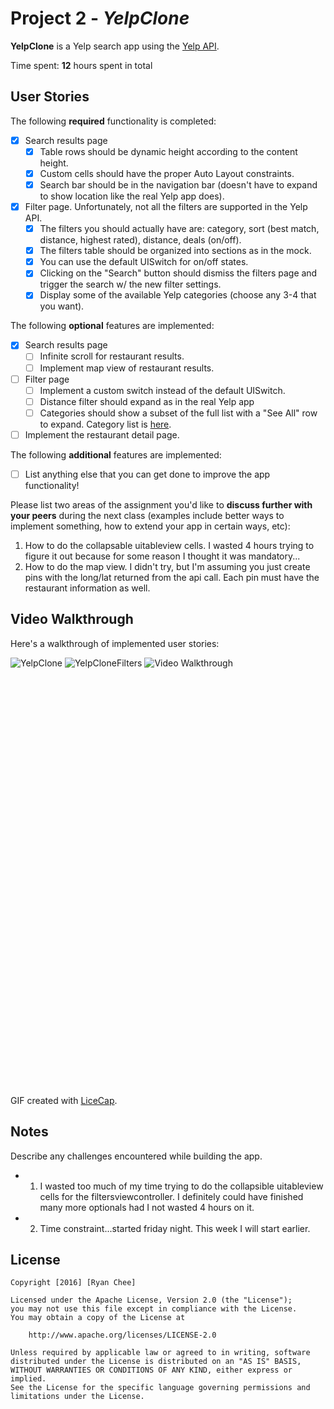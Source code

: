 # Project 2 - *YelpClone*

**YelpClone** is a Yelp search app using the [Yelp
API](http://www.yelp.com/developers/documentation/v2/search_api).

Time spent: **12** hours spent in total

## User Stories

The following **required** functionality is completed:

- [X] Search results page
   - [X] Table rows should be dynamic height according to the content height.
   - [X] Custom cells should have the proper Auto Layout constraints.
   - [X] Search bar should be in the navigation bar (doesn't have to expand to
     show location like the real Yelp app does).
- [X] Filter page. Unfortunately, not all the filters are supported in the Yelp
  API.
   - [X] The filters you should actually have are: category, sort (best match,
     distance, highest rated), distance, deals (on/off).
   - [X] The filters table should be organized into sections as in the mock.
   - [X] You can use the default UISwitch for on/off states.
   - [X] Clicking on the "Search" button should dismiss the filters page and
     trigger the search w/ the new filter settings.
   - [X] Display some of the available Yelp categories (choose any 3-4 that you
     want).

The following **optional** features are implemented:

- [X] Search results page
   - [ ] Infinite scroll for restaurant results.
   - [ ] Implement map view of restaurant results.
- [ ] Filter page
   - [ ] Implement a custom switch instead of the default UISwitch.
   - [ ] Distance filter should expand as in the real Yelp app
   - [ ] Categories should show a subset of the full list with a "See All" row
     to expand. Category list is
[here](http://www.yelp.com/developers/documentation/category_list).
- [ ] Implement the restaurant detail page.

The following **additional** features are implemented:

- [ ] List anything else that you can get done to improve the app
  functionality!

Please list two areas of the assignment you'd like to **discuss further with
your peers** during the next class (examples include better ways to implement
something, how to extend your app in certain ways, etc):

1. How to do the collapsable uitableview cells. I wasted 4 hours trying to
   figure it out because for some reason I thought it was mandatory... 
2. How to do the map view. I didn't try, but I'm assuming you just create pins
   with the long/lat returned from the api call. Each pin must have the
restaurant information as well.

## Video Walkthrough

Here's a walkthrough of implemented user stories:

<img alt="YelpClone" src="https://imgur.com/3k6DPip.gif" style="max-width: 100%;
min-height: 686px;" original-title="">
<img alt="YelpCloneFilters" src="http://imgur.com/1sqR9Sv.gif" style="max-width: 100%;
min-height: 686px;" original-title="">
<img src='http://i.imgur.com/link/to/your/gif/file.gif' title='Video
Walkthrough' width='' alt='Video Walkthrough' />

GIF created with [LiceCap](http://www.cockos.com/licecap/).

## Notes

Describe any challenges encountered while building the app.
- 1. I wasted too much of my time trying to do the collapsible uitableview
     cells for the filtersviewcontroller. I definitely could have finished many
more optionals had I not wasted 4 hours on it.
- 2. Time constraint...started friday night. This week I will start earlier.

## License

    Copyright [2016] [Ryan Chee]

    Licensed under the Apache License, Version 2.0 (the "License");
    you may not use this file except in compliance with the License.
    You may obtain a copy of the License at

        http://www.apache.org/licenses/LICENSE-2.0

    Unless required by applicable law or agreed to in writing, software
    distributed under the License is distributed on an "AS IS" BASIS,
    WITHOUT WARRANTIES OR CONDITIONS OF ANY KIND, either express or implied.
    See the License for the specific language governing permissions and
    limitations under the License.
